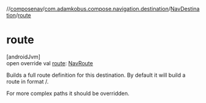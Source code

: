 //[composenav](../../../index.md)/[com.adamkobus.compose.navigation.destination](../index.md)/[NavDestination](index.md)/[route](route.md)

# route

[androidJvm]\
open override val [route](route.md): [NavRoute](../-nav-route/index.md)

Builds a full route definition for this destination. By default it will build a route in format /<name>.

For more complex paths it should be overridden.
